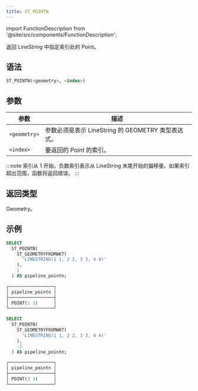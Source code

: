 ```yaml
---
title: ST_POINTN
---
```

import FunctionDescription from '@site/src/components/FunctionDescription';

<FunctionDescription description="引入或更新于：v1.2.458"/>

返回 LineString 中指定索引处的 Point。

## 语法

```sql
ST_POINTN(<geometry>, <index>)
```

## 参数

| 参数         | 描述                                                              |
|--------------|-------------------------------------------------------------------|
| `<geometry>` | 参数必须是表示 LineString 的 GEOMETRY 类型表达式。 |
| `<index>`    | 要返回的 Point 的索引。                                       |

:::note
索引从 1 开始，负数索引表示从 LineString 末尾开始的偏移量。如果索引超出范围，函数将返回错误。
:::

## 返回类型

Geometry。

## 示例

```sql
SELECT
  ST_POINTN(
    ST_GEOMETRYFROMWKT(
      'LINESTRING(1 1, 2 2, 3 3, 4 4)'
    ),
    1
  ) AS pipeline_pointn;

┌─────────────────┐
│ pipeline_pointn │
├─────────────────┤
│ POINT(1 1)      │
└─────────────────┘

SELECT
  ST_POINTN(
    ST_GEOMETRYFROMWKT(
      'LINESTRING(1 1, 2 2, 3 3, 4 4)'
    ),
    -2
  ) AS pipeline_pointn;

┌─────────────────┐
│ pipeline_pointn │
├─────────────────┤
│ POINT(3 3)      │
└─────────────────┘
```